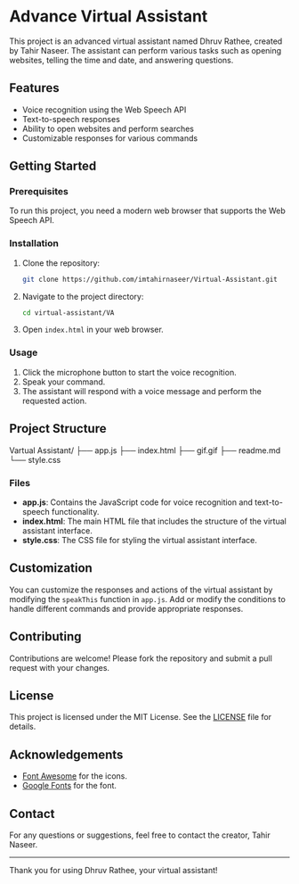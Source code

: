 
# Advance Virtual Assistant

This project is an advanced virtual assistant named Dhruv Rathee, created by Tahir Naseer. The assistant can perform various tasks such as opening websites, telling the time and date, and answering questions.

## Features

- Voice recognition using the Web Speech API
- Text-to-speech responses
- Ability to open websites and perform searches
- Customizable responses for various commands

## Getting Started

### Prerequisites

To run this project, you need a modern web browser that supports the Web Speech API.

### Installation

1. Clone the repository:
    ```sh
    git clone https://github.com/imtahirnaseer/Virtual-Assistant.git
    ```
2. Navigate to the project directory:
    ```sh
    cd virtual-assistant/VA
    ```
3. Open `index.html` in your web browser.

### Usage

1. Click the microphone button to start the voice recognition.
2. Speak your command.
3. The assistant will respond with a voice message and perform the requested action.

## Project Structure


 Vartual Assistant/ ├── app.js 
                    ├── index.html
                    ├── gif.gif 
                    ├── readme.md 
                    └── style.css

### Files

- **app.js**: Contains the JavaScript code for voice recognition and text-to-speech functionality.
- **index.html**: The main HTML file that includes the structure of the virtual assistant interface.
- **style.css**: The CSS file for styling the virtual assistant interface.

## Customization

You can customize the responses and actions of the virtual assistant by modifying the `speakThis` function in `app.js`. Add or modify the conditions to handle different commands and provide appropriate responses.

## Contributing

Contributions are welcome! Please fork the repository and submit a pull request with your changes.

## License

This project is licensed under the MIT License. See the [LICENSE](LICENSE) file for details.

## Acknowledgements

- [Font Awesome](https://cdnjs.cloudflare.com/ajax/libs/font-awesome/5.15.3/css/all.min.css) for the icons.
- [Google Fonts](https://fonts.googleapis.com/css2?family=Roboto+Mono:wght@100;200;300;400;500;600;700&display=swap) for the font.

## Contact

For any questions or suggestions, feel free to contact the creator, Tahir Naseer.

---

Thank you for using Dhruv Rathee, your virtual assistant!

